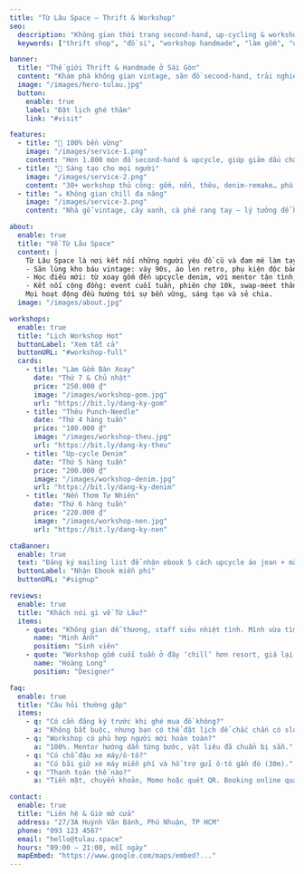 ```yaml
---
title: "Từ Lâu Space – Thrift & Workshop"
seo:
  description: "Không gian thời trang second‑hand, up‑cycling & workshop handmade giữa lòng Sài Gòn. Khám phá kho báu vintage, 30+ lớp thủ công và cà‑phê xanh mát tại Từ Lâu Space."
  keywords: ["thrift shop", "đồ si", "workshop handmade", "làm gốm", "upcycle", "phú nhuận", "cottagecore"]

banner:
  title: "Thế giới Thrift & Handmade ở Sài Gòn"
  content: "Khám phá không gian vintage, săn đồ second-hand, trải nghiệm workshop thủ công và thưởng thức cà phê xanh mát tại Từ Lâu Space. Hơn 30 lớp sáng tạo, kho báu đồ cũ và không gian ấm cúng giữa lòng Sài Gòn."
  image: "/images/hero-tulau.jpg"
  button:
    enable: true
    label: "Đặt lịch ghé thăm"
    link: "#visit"

features:
  - title: "🌿 100% bền vững"
    image: "/images/service-1.png"
    content: "Hơn 1.000 món đồ second-hand & upcycle, giúp giảm dấu chân carbon và lan tỏa lối sống xanh."
  - title: "🎨 Sáng tạo cho mọi người"
    image: "/images/service-2.png"
    content: "30+ workshop thủ công: gốm, nến, thêu, denim-remake… phù hợp cho cả người mới và crafter lâu năm."
  - title: "☕ Không gian chill đa năng"
    image: "/images/service-3.png"
    content: "Nhà gỗ vintage, cây xanh, cà phê rang tay – lý tưởng để học tập, làm việc, chụp ảnh và tổ chức sự kiện."

about:
  enable: true
  title: "Về Từ Lâu Space"
  content: |
    Từ Lâu Space là nơi kết nối những người yêu đồ cũ và đam mê làm tay. Tại đây, bạn có thể:
    - Săn lùng kho báu vintage: váy 90s, áo len retro, phụ kiện độc bản…
    - Học điều mới: từ xoay gốm đến upcycle denim, với mentor tận tình, nhóm nhỏ thân thiện.
    - Kết nối cộng đồng: event cuối tuần, phiên chợ 10k, swap-meet thân thiện.
    Mọi hoạt động đều hướng tới sự bền vững, sáng tạo và sẻ chia.
  image: "/images/about.jpg"

workshops:
  enable: true
  title: "Lịch Workshop Hot"
  buttonLabel: "Xem tất cả"
  buttonURL: "#workshop-full"
  cards:
    - title: "Làm Gốm Bàn Xoay"
      date: "Thứ 7 & Chủ nhật"
      price: "250.000 ₫"
      image: "/images/workshop-gom.jpg"
      url: "https://bit.ly/dang-ky-gom"
    - title: "Thêu Punch-Needle"
      date: "Thứ 4 hàng tuần"
      price: "180.000 ₫"
      image: "/images/workshop-theu.jpg"
      url: "https://bit.ly/dang-ky-theu"
    - title: "Up-cycle Denim"
      date: "Thứ 5 hàng tuần"
      price: "200.000 ₫"
      image: "/images/workshop-denim.jpg"
      url: "https://bit.ly/dang-ky-denim"
    - title: "Nến Thơm Tự Nhiên"
      date: "Thứ 6 hàng tuần"
      price: "220.000 ₫"
      image: "/images/workshop-nen.jpg"
      url: "https://bit.ly/dang-ky-nen"

ctaBanner:
  enable: true
  text: "Đăng ký mailing list để nhận ebook 5 cách upcycle áo jean + mã giảm 10% cho workshop đầu tiên!"
  buttonLabel: "Nhận Ebook miễn phí"
  buttonURL: "#signup"

reviews:
  enable: true
  title: "Khách nói gì về Từ Lâu?"
  items:
    - quote: "Không gian dễ thương, staff siêu nhiệt tình. Mình vừa tìm được chiếc váy 90s, vừa làm ly nến thơm tặng bạn thân!"
      name: "Minh Anh"
      position: "Sinh viên"
    - quote: "Workshop gốm cuối tuần ở đây ‘chill’ hơn resort, giá lại mềm. Sẽ quay lại với hội bạn."
      name: "Hoàng Long"
      position: "Designer"

faq:
  enable: true
  title: "Câu hỏi thường gặp"
  items:
    - q: "Có cần đăng ký trước khi ghé mua đồ không?"
      a: "Không bắt buộc, nhưng bạn có thể đặt lịch để chắc chắn có slot tư vấn & giữ món hot."
    - q: "Workshop có phù hợp người mới hoàn toàn?"
      a: "100%. Mentor hướng dẫn từng bước, vật liệu đã chuẩn bị sẵn."
    - q: "Có chỗ đậu xe máy/ô-tô?"
      a: "Có bãi giữ xe máy miễn phí và hỗ trợ gửi ô-tô gần đó (30m)."
    - q: "Thanh toán thế nào?"
      a: "Tiền mặt, chuyển khoản, Momo hoặc quét QR. Booking online qua thẻ/Stripe."

contact:
  enable: true
  title: "Liên hệ & Giờ mở cửa"
  address: "27/3A Huỳnh Văn Bánh, Phú Nhuận, TP HCM"
  phone: "093 123 4567"
  email: "hello@tulau.space"
  hours: "09:00 – 21:00, mỗi ngày"
  mapEmbed: "https://www.google.com/maps/embed?..."
---
```

